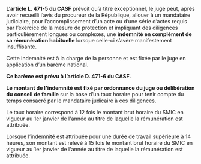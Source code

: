 **L’article L. 471-5 du CASF** prévoit qu’à titre exceptionnel, le juge peut, après avoir recueilli l’avis du procureur de la République, allouer à un mandataire judiciaire, pour l’accomplissement d’un acte ou d’une série d’actes requis par l’exercice de la mesure de protection et impliquant des diligences particulièrement longues ou complexes, une **indemnité en complément de sa rémunération habituelle** lorsque celle-ci s’avère manifestement insuffisante.

Cette indemnité est à la charge de la personne et est fixée par le juge en application d’un barème national.

**Ce barème est prévu à l’article D. 471-6 du CASF.**

**Le montant de l'indemnité est fixé par ordonnance du juge ou délibération du conseil de famille** sur la base d’un taux horaire pour tenir compte du temps consacré par le mandataire judicaire à ces diligences.

Le taux horaire correspond à 12 fois le montant brut horaire du SMIC en vigueur au 1er janvier de l'année au titre de laquelle la rémunération est attribuée.

Lorsque l’indemnité est attribuée pour une durée de travail supérieure à 14 heures, son montant est relevé à 15 fois le montant brut horaire du SMIC en vigueur au 1er janvier de l'année au titre de laquelle la rémunération est attribuée.

